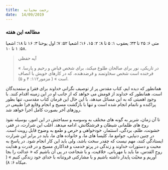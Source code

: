 ```yaml
---
title:  رحمت محبانه
date:  14/09/2019
---
```


### مطالعه این هفته
متی ۶: ۲۵ تا ۳۳؛ یعقوب ۱: ۵ تا ۸؛ ۲: ۱۵، ۱۶؛ اشعیا ۵۲: ۷؛ اول یوحنا ۳: ۱۶ تا ۱۸؛ اشعیا ۵۸: ۱ تا ۱۰.

> <p>آیه حفظی</p>
> « در تاریکی، نور برای صالحان طلوع میکند، برای شخص فیاض و رحیم و پارسا. فرخنده است شخص سخاوتمند و قرضدهنده، که در کارهای خویش با انصاف است » ( مزمور۱۱۲: ۴ و ۵).

همانطور که دیده ایم، کتاب مقدس پر از توصیف نگرانی خداوند برای فقرا و ستمدیدگان است، همانطور که خداوند از قومش می خواهد که از جانب او در این زمینه اقدام کنند. با وجودِ اهمیتی که به این مسائل میدهد، با این حال این فرمان کتاب مقدسی، تنها بطور پراکنده و ناتمام انجام شده است و تنها با بازگشت مسیح و انجام وقایع فرا طبیعی در روزهای آخر بصورت کامل اجرا خواهد شد.

تا آن زمان، شریر به گونه های مختلف به وسوسه و سماجتش در این امور، بوسیله نفوذ روح های ظلمانی شیطان و فرشتگانش، ادامه میدهد. اغلب این شرارت، در فقر، خشونت، ظلم، بردگی، استثمار، خودخواهی و حرص و طمع به وضوح قابل رویت است. در چنین دنیایی، جوامع ما، کلیسا های ما، و خانواده های ما، باید در برابر این شرارت ایستادگی کنند، مهم نیست که چقدر سخت باشد، ولی باید این کار انجام شود. در پاسخ به محبت و دستورات خداوند و زندگی در پرتو خدمت و فداکاری مسیح و در قدرت و هدایت روح القدس، ما باید با مهربانی، خلاقیت، و با شجاعت در پی آن باشیم که « عدالت را بجا آوریم و محبّت پایدار داشته باشیم و با مشارکتی فروتنانه با خدای خود زندگی کنیم » ( میکاه ۶: ۸).